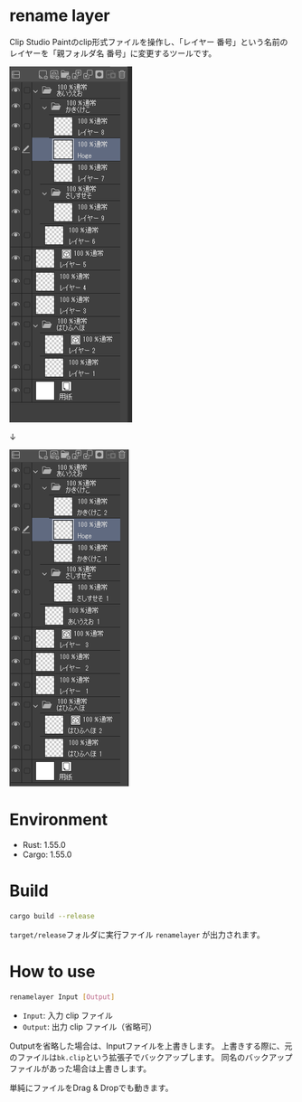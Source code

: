# rename layer

Clip Studio Paintのclip形式ファイルを操作し、「レイヤー 番号」という名前のレイヤーを「親フォルダ名 番号」に変更するツールです。

![](docs/images/sample1.png)

↓

![](docs/images/sample2.png)

# Environment

- Rust: 1.55.0
- Cargo: 1.55.0

# Build

```sh
cargo build --release
```

`target/release`フォルダに実行ファイル `renamelayer` が出力されます。

# How to use

```sh
renamelayer Input [Output]
```

- `Input`: 入力 clip ファイル
- `Output`: 出力 clip ファイル（省略可）

Outputを省略した場合は、Inputファイルを上書きします。
上書きする際に、元のファイルは`bk.clip`という拡張子でバックアップします。
同名のバックアップファイルがあった場合は上書きします。

単純にファイルをDrag & Dropでも動きます。

